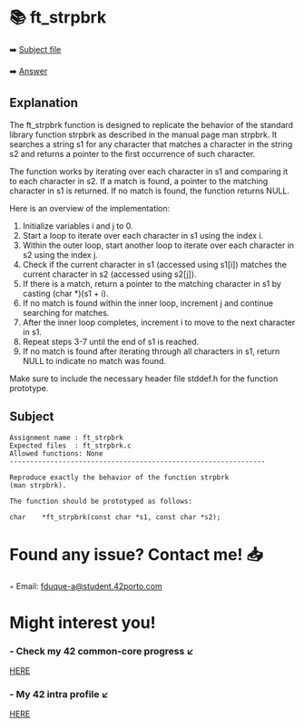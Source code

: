 # :books: ft_strpbrk
:arrow_right: [Subject file](./subject.en.txt) 

:arrow_right: [Answer](./ft_strpbrk.c)

## Explanation

The ft_strpbrk function is designed to replicate the behavior of the standard library function strpbrk as described in the manual page man strpbrk. It searches a string s1 for any character that matches a character in the string s2 and returns a pointer to the first occurrence of such character.

The function works by iterating over each character in s1 and comparing it to each character in s2. If a match is found, a pointer to the matching character in s1 is returned. If no match is found, the function returns NULL.

Here is an overview of the implementation:

1.   Initialize variables i and j to 0.
2.   Start a loop to iterate over each character in s1 using the index i.
3.   Within the outer loop, start another loop to iterate over each character in s2 using the index j.
4.   Check if the current character in s1 (accessed using s1[i]) matches the current character in s2 (accessed using s2[j]).
5.   If there is a match, return a pointer to the matching character in s1 by casting (char *)(s1 + i).
6.   If no match is found within the inner loop, increment j and continue searching for matches.
7.   After the inner loop completes, increment i to move to the next character in s1.
8.   Repeat steps 3-7 until the end of s1 is reached.
9.   If no match is found after iterating through all characters in s1, return NULL to indicate no match was found.

Make sure to include the necessary header file stddef.h for the function prototype.

## Subject

```
Assignment name	: ft_strpbrk
Expected files	: ft_strpbrk.c
Allowed functions: None
---------------------------------------------------------------

Reproduce exactly the behavior of the function strpbrk
(man strpbrk).

The function should be prototyped as follows:

char	*ft_strpbrk(const char *s1, const char *s2);

```

# Found any issue? Contact me! 📥

◦ Email: fduque-a@student.42porto.com

# Might interest you!

### - Check my 42 common-core progress ↙️

[HERE](https://github.com/fduquea/42cursus)

### - My 42 intra profile ↙️
[HERE](https://profile.intra.42.fr/users/fduque-a)